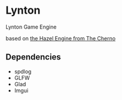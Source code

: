 # Lynton
Lynton Game Engine

based on [the Hazel Engine from The Cherno](https://github.com/TheCherno/Hazel)


## Dependencies
- spdlog
- GLFW
- Glad
- Imgui
